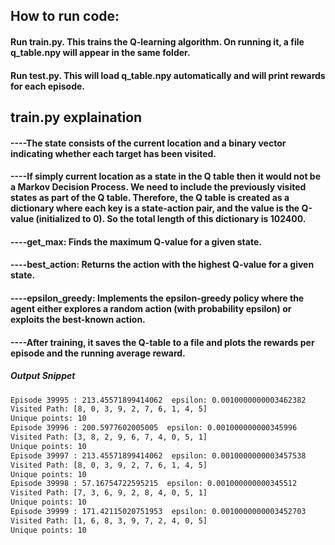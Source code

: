 ## How to run code:
#### Run train.py. This trains the Q-learning algorithm. On running it, a file q_table.npy will appear in the same folder.
#### Run test.py. This will load q_table.npy automatically and will print rewards for each episode.


## train.py explaination
#### ----The state consists of the current location and a binary vector indicating whether each target has been visited.
#### ----If simply current location as a state in the Q table then it would not be a Markov Decision Process. We need to include the previously visited states as part of the Q table. Therefore, the Q table is created as a dictionary where each key is a state-action pair, and the value is the Q-value (initialized to 0). So the total length of this dictionary is 102400.
#### ----get_max: Finds the maximum Q-value for a given state.
#### ----best_action: Returns the action with the highest Q-value for a given state.
#### ----epsilon_greedy: Implements the epsilon-greedy policy where the agent either explores a random action (with probability epsilon) or exploits the best-known action.
#### ----After training, it saves the Q-table to a file and plots the rewards per episode and the running average reward.

##### Output Snippet
``` bash
Episode 39995 : 213.45571899414062  epsilon: 0.0010000000003462382
Visited Path: [8, 0, 3, 9, 2, 7, 6, 1, 4, 5]
Unique points: 10
Episode 39996 : 200.5977602005005  epsilon: 0.001000000000345996
Visited Path: [3, 8, 2, 9, 6, 7, 4, 0, 5, 1]
Unique points: 10
Episode 39997 : 213.45571899414062  epsilon: 0.0010000000003457538
Visited Path: [8, 0, 3, 9, 2, 7, 6, 1, 4, 5]
Unique points: 10
Episode 39998 : 57.16754722595215  epsilon: 0.001000000000345512
Visited Path: [7, 3, 6, 9, 2, 8, 4, 0, 5, 1]
Unique points: 10
Episode 39999 : 171.42115020751953  epsilon: 0.0010000000003452703
Visited Path: [1, 6, 8, 3, 9, 7, 2, 4, 0, 5]
Unique points: 10
```
